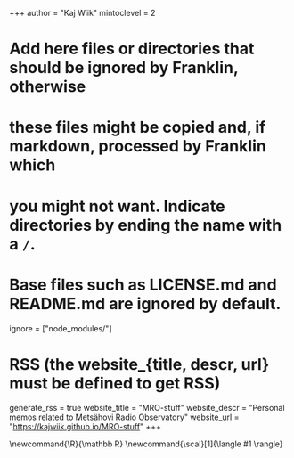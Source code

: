<!--
Add here global page variables to use throughout your website.
-->

+++
author = "Kaj Wiik"
mintoclevel = 2


# Add here files or directories that should be ignored by Franklin, otherwise
# these files might be copied and, if markdown, processed by Franklin which
# you might not want. Indicate directories by ending the name with a `/`.
# Base files such as LICENSE.md and README.md are ignored by default.
ignore = ["node_modules/"]

# RSS (the website_{title, descr, url} must be defined to get RSS)
generate_rss = true
website_title = "MRO-stuff"
website_descr = "Personal memos related to Metsähovi Radio Observatory"
website_url   = "https://kajwiik.github.io/MRO-stuff"
+++

<!--
Add here global latex commands to use throughout your pages.
-->
\newcommand{\R}{\mathbb R}
\newcommand{\scal}[1]{\langle #1 \rangle}
